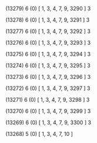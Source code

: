 (13279) 6 (0) [ 1, 3, 4, 7, 9, 3290 ] 3 


(13278) 6 (0) [ 1, 3, 4, 7, 9, 3291 ] 3 


(13277) 6 (0) [ 1, 3, 4, 7, 9, 3292 ] 3 


(13276) 6 (0) [ 1, 3, 4, 7, 9, 3293 ] 3 


(13275) 6 (0) [ 1, 3, 4, 7, 9, 3294 ] 3 


(13274) 6 (0) [ 1, 3, 4, 7, 9, 3295 ] 3 


(13273) 6 (0) [ 1, 3, 4, 7, 9, 3296 ] 3 


(13272) 6 (0) [ 1, 3, 4, 7, 9, 3297 ] 3 


(13271) 6 (0) [ 1, 3, 4, 7, 9, 3298 ] 3 


(13270) 6 (0) [ 1, 3, 4, 7, 9, 3299 ] 3 


(13269) 6 (0) [ 1, 3, 4, 7, 9, 3300 ] 3 


(13268) 5 (0) [ 1, 3, 4, 7, 10 ]  

